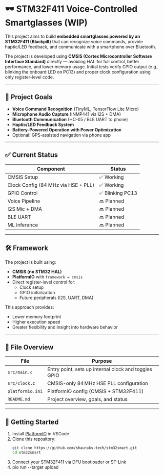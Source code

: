 # 🕶️ STM32F411 Voice-Controlled Smartglasses (WIP)

This project aims to build **embedded smartglasses powered by an STM32F411 (Blackpill)** that can recognize voice commands, provide haptic/LED feedback, and communicate with a smartphone over Bluetooth.

The project is developed using **CMSIS (Cortex Microcontroller Software Interface Standard)** directly — avoiding HAL for full control, better performance, and lower memory usage. Initial tests verify GPIO output (e.g., blinking the onboard LED on PC13) and proper clock configuration using only register-level code.

---

## 🎯 Project Goals

- **Voice Command Recognition** (TinyML, TensorFlow Lite Micro)
- **Microphone Audio Capture** (INMP441 via I2S + DMA)
- **Bluetooth Communication** (HC-05 / BLE UART to phone)
- **Haptic/LED Feedback System**
- **Battery-Powered Operation with Power Optimization**
- Optional: GPS-assisted navigation via phone app

---

## ✅ Current Status

| Component         | Status     |
|------------------|------------|
| CMSIS Setup       | ✅ Working |
| Clock Config (84 MHz via HSE + PLL) | ✅ Working |
| GPIO Control      | ✅ Blinking PC13 |
| Voice Pipeline    | 🔜 Planned |
| I2S Mic + DMA     | 🔜 Planned |
| BLE UART          | 🔜 Planned |
| ML Inference      | 🔜 Planned |

---

## 🛠️ Framework

The project is built using:

- **CMSIS (no STM32 HAL)**
- **PlatformIO** with `framework = cmsis`
- Direct register-level control for:
  - Clock setup
  - GPIO initialization
  - Future peripherals (I2S, UART, DMA)

This approach provides:
- Lower memory footprint
- Higher execution speed
- Greater flexibility and insight into hardware behavior

---

## 📁 File Overview

| File             | Purpose |
|------------------|---------|
| `src/main.c`     | Entry point, sets up internal clock and toggles GPIO |
| `src/clock.c`    | CMSIS-only 84 MHz HSE PLL configuration |
| `platformio.ini` | PlatformIO config (CMSIS + STM32F411) |
| `README.md`      | Project overview, goals, and status |

---

## 🚀 Getting Started

1. Install [PlatformIO](https://platformio.org/install) in VSCode
2. Clone this repository:
   ```bash
   git clone https://github.com/shaunaks-tech/stm32smart.git
   cd stm32smart
3. Connect your STM32F411 via DFU bootloader or ST-Link
4. pio run --target upload


